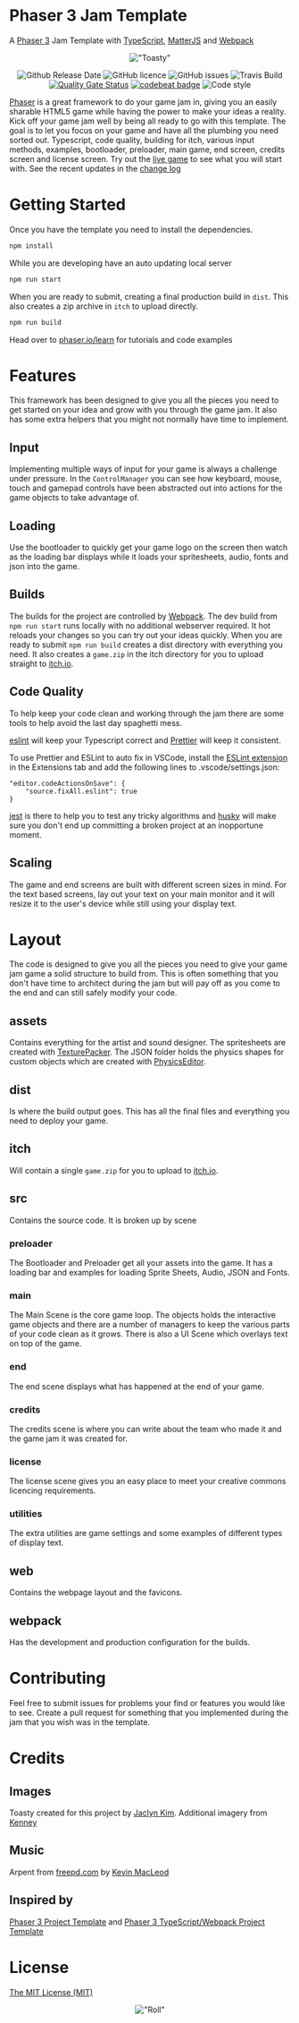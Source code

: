 # Phaser 3 Jam Template

A [Phaser 3](https://phaser.io/) Jam Template with [TypeScript](https://www.typescriptlang.org/), [MatterJS](https://brm.io/matter-js/) and [Webpack](https://webpack.js.org/)

<div align="center">

!["Toasty"](assets/images/toasty.png)

</div>
<div align="center">
  
![Github Release Date](https://img.shields.io/github/release-date/n00begon/phaser-jam-template)
![GitHub licence](https://img.shields.io/github/license/n00begon/phaser-jam-template)
![GitHub issues](https://img.shields.io/github/issues/n00begon/phaser-jam-template)
![Travis Build](https://travis-ci.com/n00begon/phaser-jam-template.svg?branch=master)
[![Quality Gate Status](https://sonarcloud.io/api/project_badges/measure?project=n00begon_phaser-jam-template&metric=alert_status)](https://sonarcloud.io/dashboard?id=n00begon_phaser-jam-template)
[![codebeat badge](https://codebeat.co/badges/b8b83ef8-c790-4b05-9765-00e588d13611)](https://codebeat.co/projects/github-com-n00begon-phaser-jam-template-master)
![Code style](https://img.shields.io/badge/code_style-prettier-ff69b4.svg)

</div>

[Phaser](https://github.com/photonstorm/phaser) is a great framework to do your game jam in, giving you an easily sharable HTML5 game while having the power to make your ideas a reality. Kick off your game jam well by being all ready to go with this template. The goal is to let you focus on your game and have all the plumbing you need sorted out. Typescript, code quality, building for itch, various input methods, examples, bootloader, preloader, main game, end screen, credits screen and license screen. Try out the [live game](https://n00begon.com/games/toasty/) to see what you will start with. See the recent updates in the [change log](CHANGELOG.md)

# Getting Started

Once you have the template you need to install the dependencies.

```bash
npm install
```

While you are developing have an auto updating local server

```bash
npm run start
```

When you are ready to submit, creating a final production build in `dist`. This also creates a zip archive in `itch` to upload directly.

```bash
npm run build
```

Head over to [phaser.io/learn](https://phaser.io/learn) for tutorials and code examples

# Features

This framework has been designed to give you all the pieces you need to get started on your idea and grow with you through the game jam. It also has some extra helpers that you might not normally have time to implement.

## Input

Implementing multiple ways of input for your game is always a challenge under pressure. In the `ControlManager` you can see how keyboard, mouse, touch and gamepad controls have been abstracted out into actions for the game objects to take advantage of.

## Loading

Use the bootloader to quickly get your game logo on the screen then watch as the loading bar displays while it loads your spritesheets, audio, fonts and json into the game.

## Builds

The builds for the project are controlled by [Webpack](https://webpack.js.org/). The dev build from `npm run start` runs locally with no additional webserver required. It hot reloads your changes so you can try out your ideas quickly. When you are ready to submit `npm run build` creates a dist directory with everything you need. It also creates a `game.zip` in the itch directory for you to upload straight to [itch.io](https://itch.io/docs/creators/html5).

## Code Quality

To help keep your code clean and working through the jam there are some tools to help avoid the last day spaghetti mess.

[eslint](https://eslint.org/) will keep your Typescript correct and [Prettier](https://prettier.io/) will keep it consistent.

To use Prettier and ESLint to auto fix in VSCode, install the [ESLint extension](https://marketplace.visualstudio.com/items?itemName=dbaeumer.vscode-eslint) in the Extensions tab and add the following lines to .vscode/settings.json:

```
"editor.codeActionsOnSave": {
    "source.fixAll.eslint": true
}
```

[jest](https://jestjs.io/) is there to help you to test any tricky algorithms and [husky](https://typicode.github.io/husky/) will make sure you don't end up committing a broken project at an inopportune moment.

## Scaling

The game and end screens are built with different screen sizes in mind. For the text based screens, lay out your text on your main monitor and it will resize it to the user's device while still using your display text.

# Layout

The code is designed to give you all the pieces you need to give your game jam game a solid structure to build from. This is often something that you don't have time to architect during the jam but will pay off as you come to the end and can still safely modify your code.

## assets

Contains everything for the artist and sound designer. The spritesheets are created with [TexturePacker](https://www.codeandweb.com/texturepacker). The JSON folder holds the physics shapes for custom objects which are created with [PhysicsEditor](https://www.codeandweb.com/physicseditor).

## dist

Is where the build output goes. This has all the final files and everything you need to deploy your game.

## itch

Will contain a single `game.zip` for you to upload to [itch.io](https://itch.io/docs/creators/html5).

## src

Contains the source code. It is broken up by scene

### preloader

The Bootloader and Preloader get all your assets into the game. It has a loading bar and examples for loading Sprite Sheets, Audio, JSON and Fonts.

### main

The Main Scene is the core game loop. The objects holds the interactive game objects and there are a number of managers to keep the various parts of your code clean as it grows. There is also a UI Scene which overlays text on top of the game.

### end

The end scene displays what has happened at the end of your game.

### credits

The credits scene is where you can write about the team who made it and the game jam it was created for.

### license

The license scene gives you an easy place to meet your creative commons licencing requirements.

### utilities

The extra utilities are game settings and some examples of different types of display text.

## web

Contains the webpage layout and the favicons.

## webpack

Has the development and production configuration for the builds.

# Contributing

Feel free to submit issues for problems your find or features you would like to see. Create a pull request for something that you implemented during the jam that you wish was in the template.

# Credits

## Images

Toasty created for this project by [Jaclyn Kim](https://www.fiverr.com/jaclynkim). Additional imagery from [Kenney](https://www.kenney.nl/assets)

## Music

Arpent from [freepd.com](https://freepd.com/electronic.php) by [Kevin MacLeod](https://incompetech.com/)

## Inspired by

[Phaser 3 Project Template](https://github.com/photonstorm/phaser3-project-template) and
[Phaser 3 TypeScript/Webpack Project Template](https://github.com/wtravO/phaser3-typescript-template)

# License

[The MIT License (MIT)](LICENSE)

<div align="center">

!["Roll"](roll.gif)

</div>
